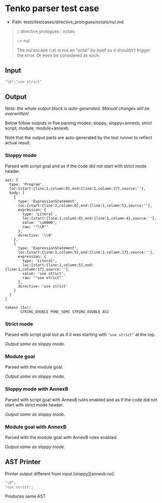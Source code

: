 # Tenko parser test case

- Path: tests/testcases/directive_prologues/octals/nul.md

> :: directive prologues : octals
>
> ::> nul
>
> The nul escape (`\0`) is not an "octal" by itself so it shouldn't trigger the error. Or even be considered as such.

## Input

`````js
"\0";"use strict"
`````

## Output

_Note: the whole output block is auto-generated. Manual changes will be overwritten!_

Below follow outputs in five parsing modes: sloppy, sloppy+annexb, strict script, module, module+annexb.

Note that the output parts are auto-generated by the test runner to reflect actual result.

### Sloppy mode

Parsed with script goal and as if the code did not start with strict mode header.

`````
ast: {
  type: 'Program',
  loc:{start:{line:1,column:0},end:{line:1,column:17},source:''},
  body: [
    {
      type: 'ExpressionStatement',
      loc:{start:{line:1,column:0},end:{line:1,column:5},source:''},
      expression: {
        type: 'Literal',
        loc:{start:{line:1,column:0},end:{line:1,column:4},source:''},
        value: '\u0000',
        raw: '"\\0"'
      },
      directive: '\\0'
    },
    {
      type: 'ExpressionStatement',
      loc:{start:{line:1,column:5},end:{line:1,column:17},source:''},
      expression: {
        type: 'Literal',
        loc:{start:{line:1,column:5},end:{line:1,column:17},source:''},
        value: 'use strict',
        raw: '"use strict"'
      },
      directive: 'use strict'
    }
  ]
}

tokens (5x):
       STRING_DOUBLE PUNC_SEMI STRING_DOUBLE ASI
`````

### Strict mode

Parsed with script goal but as if it was starting with `"use strict"` at the top.

_Output same as sloppy mode._

### Module goal

Parsed with the module goal.

_Output same as sloppy mode._

### Sloppy mode with AnnexB

Parsed with script goal with AnnexB rules enabled and as if the code did not start with strict mode header.

_Output same as sloppy mode._

### Module goal with AnnexB

Parsed with the module goal with AnnexB rules enabled.

_Output same as sloppy mode._

## AST Printer

Printer output different from input [sloppy][annexb:no]:

````js
"\0";
"use strict";
````

Produces same AST
